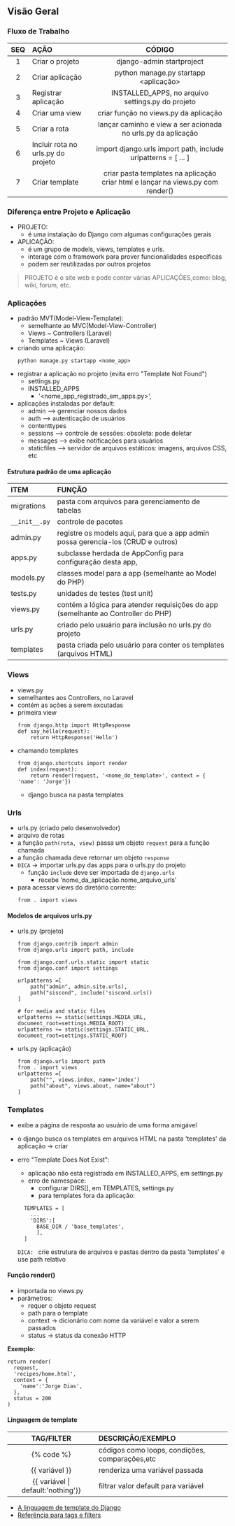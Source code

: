 ## Visão Geral 

### Fluxo de Trabalho
|SEQ|AÇÃO|CÓDIGO|
|:--:|:---|:---:|
|1| Criar o projeto|django-admin startproject <projeto>|
|2| Criar aplicação|python manage.py startapp <aplicação>|
|3| Registrar aplicação|INSTALLED_APPS, no arquivo settings.py do projeto|
|4| Criar uma view|criar função no views.py da aplicação|
|5| Criar a rota|lançar caminho e view a ser acionada no urls.py da aplicação|
|6| Incluir rota no urls.py do projeto|import django.urls import path, include urlpatterns = [ ... ]|
|7| Criar template|criar pasta templates na aplicação criar html e lançar na views.py com render()|

### Diferença entre Projeto e Aplicação

- PROJETO:
  - é uma instalação do Django com algumas configurações gerais
- APLICAÇÃO:
  - é um grupo de models, views, templates e urls.
  - interage com o framework para prover funcionalidades específicas
  - podem ser reutilizadas por outros projetos


> PROJETO é o site web e pode conter várias APLICAÇÕES,como: blog, wiki, forum, etc.

### Aplicações
- padrão MVT(Model-View-Template):
  - semelhante ao MVC(Model-View-Controller)
  - Views ~ Controllers (Laravel) 
  - Templates ~ Views (Laravel)
- criando uma aplicação:
    ```
    python manage.py startapp <nome_app>
    ```
- registrar a aplicação no projeto (evita erro "Template Not Found")
	- settings.py
	- INSTALLED_APPS
    	- '<nome_app_registrado_em_apps.py>',
- aplicações instaladas por default: 
    - admin --> gerenciar nossos dados
    - auth --> autenticação de usuários
    - contenttypes
    - sessions --> controle de sessões: obsoleta: pode deletar
    - messages --> exibe notificações para usuários
    - staticfiles --> servidor de arquivos estáticos: imagens, arquivos CSS, etc

#### Estrutura padrão de uma aplicação

|ITEM|FUNÇÃO|
|:---|:---|
| migrations| pasta com arquivos para gerenciamento de tabelas|
| `__init__.py`| controle de pacotes|
| admin.py| registre os models aqui, para que a app admin possa gerencia-los (CRUD e outros)|
| apps.py| subclasse herdada de AppConfig para configuração desta app, |
| models.py| classes model para a app (semelhante ao Model do PHP)|
| tests.py| unidades de testes (test unit)|
| views.py| contém a lógica para atender requisições do app (semelhante ao Controller do PHP)|
| urls.py| criado pelo usuário para inclusão no urls.py do projeto|
| templates| pasta criada pelo usuário para conter os templates (arquivos HTML)|

### Views
  - views.py 
  - semelhantes aos Controllers, no Laravel
  - contém as ações a serem excutadas
  - primeira view
    ```
    from django.http import HttpResponse
    def say_hello(request):
        return HttpResponse('Hello')
    ```
  - chamando templates
    ```
    from django.shortcuts import render
    def index(request):
        return render(request, '<nome_do_template>', context = { 'name': 'Jorge'})
    ```
    - django busca na pasta templates

### Urls
  - urls.py (criado pelo desenvolvedor)
  - arquivo de rotas 
  - a função `path(rota, view)` passa um objeto `request` para a função chamada
  - a função chamada deve retornar um objeto `response`
  - `DICA` -> importar urls.py das apps para o urls.py do projeto
    - função `include` deve ser importada de `django.urls`
      - recebe 'nome_da_aplicação.nome_arquivo_urls'
  - para acessar views do diretório corrente:
    ```
    from . import views
    ```

#### Modelos de arquivos urls.py
  - urls.py (projeto)

    ```
    from django.contrib import admin
    from django.urls import path, include

    from django.conf.urls.static import static
    from django.conf import settings 

    urlpatterns =[
        path("admin", admin.site.urls),
        path("siscond", include('siscond.urls))
    ]

    # for media and static files
    urlpatterns += static(settings.MEDIA_URL, document_root=settings.MEDIA_ROOT)
    urlpatterns += static(settings.STATIC_URL, document_root=settings.STATIC_ROOT)
    ```
  - urls.py (aplicação)

    ```
    from django.urls import path
    from . import views
    urlpatterns =[
        path("", views.index, name='index')
        path("about", views.about, name="about")
    ]
	  ```

### Templates

- exibe a página de resposta ao usuário de uma forma amigável
- o django busca os templates em arquivos HTML na pasta 'templates' da aplicação -> criar
- erro "Template Does Not Exist":
  - aplicação não está registrada em INSTALLED_APPS, em settings.py
  - erro de namespace:
    - configurar DIRS[], em TEMPLATES, settings.py
    - para templates fora da aplicação:
  ```
    TEMPLATES = [
      ...
      'DIRS':[ 
        BASE_DIR / 'base_templates',
        ],
    ]
  ```


  `DICA: ` crie estrutura de arquivos e pastas dentro da pasta 'templates' e use path relativo

#### Função render()

- importada no views.py
- parâmetros:
  - requer o objeto request
  - path para o template
  - context -> dicionário com nome da variável e valor a serem passados
  - status -> status da conexão HTTP

**Exemplo:**
  ```
  return render(
    request, 
    'recipes/home.html', 
    context = {
      'name':'Jorge Dias',
    },
    status = 200
  )
  ```

#### Linguagem de template

| TAG/FILTER | DESCRIÇÃO/EXEMPLO |
|:---:|:---|
|{% code %}| códigos como loops, condições, comparações,etc|
|{{ variável }}| renderiza uma variável passada|
|{{ variável \| default:'nothing'}}| filtrar valor default para variável|

- [A linguagem de template do Django](https://docs.djangoproject.com/pt-br/4.2/ref/templates/language/)
- [Referência para tags e filters](https://docs.djangoproject.com/pt-br/4.2/ref/templates/builtins/#)



